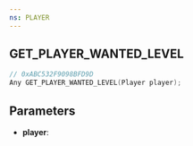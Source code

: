 ```yaml
---
ns: PLAYER
---
```

## GET_PLAYER_WANTED_LEVEL

```c
// 0xABC532F9098BFD9D
Any GET_PLAYER_WANTED_LEVEL(Player player);
```

## Parameters
* **player**:
